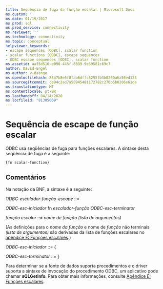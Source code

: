 ```yaml
---
title: Seqüência de fuga da função escalar | Microsoft Docs
ms.custom: ''
ms.date: 01/19/2017
ms.prod: sql
ms.prod_service: connectivity
ms.reviewer: ''
ms.technology: connectivity
ms.topic: conceptual
helpviewer_keywords:
- escape sequences [ODBC], scalar function
- scalar functions [ODBC], escape sequences
- ODBC escape sequences [ODBC], scalar function
ms.assetid: aaf5d516-e090-445f-8839-9e39581c69c7
author: David-Engel
ms.author: v-daenge
ms.openlocfilehash: 8347b8e6f0fab6dffc5295fb3b8260a6a56ed123
ms.sourcegitcommit: ce94c2ad7a50945481172782c270b5b0206e61de
ms.translationtype: MT
ms.contentlocale: pt-BR
ms.lasthandoff: 04/14/2020
ms.locfileid: "81305069"
---
```

# <a name="scalar-function-escape-sequence"></a>Sequência de escape de função escalar
ODBC usa seqüências de fuga para funções escalares. A sintaxe desta seqüência de fuga é a seguinte:  
  
```  
{fn scalar-function}  
```  
  
## <a name="remarks"></a>Comentários  
 Na notação da BNF, a sintaxe é a seguinte:  
  
 *ODBC-escalador-função-escape* ::=  
  
 *ODBC-esc-iniciador* fn *escalador-função ODBC-esc-terminator*  
  
 *função escalar* ::= *nome de função* *(lista de argumentos)*  
  
 (As definições para o *nome da função* e nome de *função* não terminais *(lista de argumentos)* são derivadas da lista de funções escalares no [apêndice E: Funções escalares](../../../odbc/reference/appendixes/appendix-e-scalar-functions.md).)  
  
 *ODBC-esc-iniciador* ::= {  
  
 *ODBC-esc-terminator* ::= }  
  
 Para determinar se a fonte de dados suporta procedimentos e o driver suporta a sintaxe de invocação do procedimento ODBC, um aplicativo pode chamar **sQLGetInfo**. Para obter mais informações, consulte [Apêndice E: Funções escalares](../../../odbc/reference/appendixes/appendix-e-scalar-functions.md).
